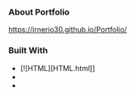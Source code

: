 ### About Portfolio




https://jrnerio30.github.io/Portfolio/




### Built With

* [![HTML][HTML.html]]
*  
* 
